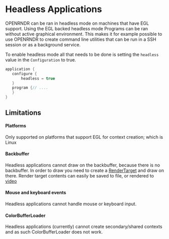  
 # Headless Applications

OPENRNDR can be ran in headless mode on machines that have EGL support. Using the EGL backed headless mode Programs can be ran without active graphical environment. This makes it for example possible to use OPENRNDR to create command line utilities that can be run in a SSH session or as a background service.

To enable headless mode all that needs to be done is setting the `headless` value in the `Configuration` to true. 
 
 ```kotlin
application {
    configure {
        headless = true
    }
    program {// ....
    }
}
``` 
 
 ## Limitations

#### Platforms

Only supported on platforms that support EGL for context creation; which is  Linux

#### Backbuffer

Headless applications cannot draw on the backbuffer, because there is no backbuffer. In order to draw you need to create a [RenderTarget](Tutorial_RenderTargets.md) and draw on there. Render target contents can easily be saved to file, or rendered to [video](Tutorial_VideoWriter.md)

#### Mouse and keyboard events
Headless applications cannot handle mouse or keyboard input.

#### ColorBufferLoader
Headless applications (currently) cannot create secondary/shared contexts and as such ColorBufferLoader does not work. 
